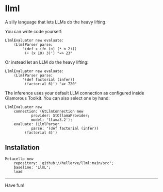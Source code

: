 # llml

A silly language that lets LLMs do the heavy lifting.

You can write code yourself:

```st
LlmlEvaluator new evaluate:
	(LlmlParser parse: 
		'(def x (fn (n) (* n 2)))
		 (+ (x 10) 3)') "=> 23"
```

Or instead let an LLM do the heavy lifting:

```st
LlmlEvaluator new evaluate:
	(LlmlParser parse: 
		'(def factorial (infer))
		 (factorial 6)') "=> 720"
```

The inference uses your default LLM connection as configured inside Glamorous Toolkit. You can also select one by hand:

```
LlmlEvaluator new
	connection: (GtLlmConnection new
			provider: GtOllamaProvider;
			model: 'llama3.2');
	evaluate: (LlmlParser
			parse: '(def factorial (infer))
		 (factorial 4)')
```

## Installation

```st
Metacello new
	repository: 'github://hellerve/llml:main/src';
	baseline: 'LlmL';
	load
```

<hr/>

Have fun!
